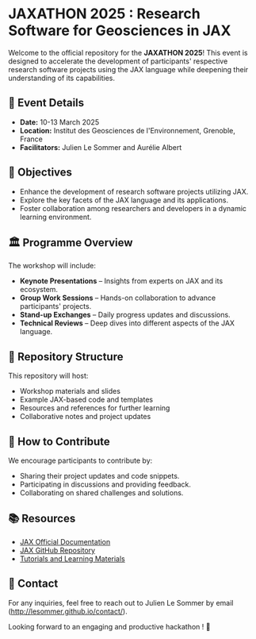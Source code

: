 
# JAXATHON 2025 : Research Software for Geosciences in JAX

Welcome to the official repository for the **JAXATHON 2025**! This event is designed to accelerate the development of participants' respective research software projects using the JAX language while deepening their understanding of its capabilities.

## 📅 Event Details
- **Date:** 10-13 March 2025
- **Location:** Institut des Geosciences de l'Environnement, Grenoble, France
- **Facilitators:** Julien Le Sommer and Aurélie Albert

## 🎯 Objectives
- Enhance the development of research software projects utilizing JAX.
- Explore the key facets of the JAX language and its applications.
- Foster collaboration among researchers and developers in a dynamic learning environment.

## 🏛 Programme Overview
The workshop will include:

- **Keynote Presentations** – Insights from experts on JAX and its ecosystem.
- **Group Work Sessions** – Hands-on collaboration to advance participants' projects.
- **Stand-up Exchanges** – Daily progress updates and discussions.
- **Technical Reviews** – Deep dives into different aspects of the JAX language.

## 📂 Repository Structure
This repository will host:
- Workshop materials and slides
- Example JAX-based code and templates
- Resources and references for further learning
- Collaborative notes and project updates

## 🤝 How to Contribute
We encourage participants to contribute by:
- Sharing their project updates and code snippets.
- Participating in discussions and providing feedback.
- Collaborating on shared challenges and solutions.

## 📚 Resources
- [JAX Official Documentation](https://jax.readthedocs.io/)
- [JAX GitHub Repository](https://github.com/google/jax)
- [Tutorials and Learning Materials](https://docs.jax.dev/en/latest/tutorials.html)

## 📧 Contact
For any inquiries, feel free to reach out to Julien Le Sommer by email (http://lesommer.github.io/contact/).

Looking forward to an engaging and productive hackathon ! 🚀
